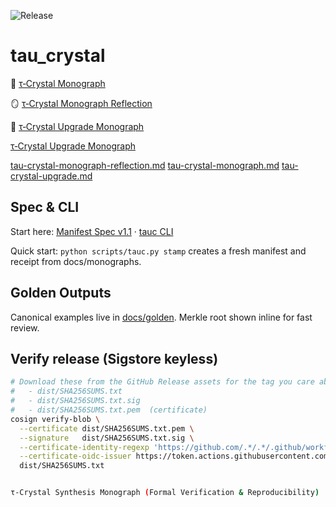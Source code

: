 ![Release](https://img.shields.io/github/v/release/towre676-cloud/tau_crystal?include_prereleases&sort=semver)

# tau_crystal
📄 [τ‑Crystal Monograph](docs/monographs/τ-crystal-monograph.md)

🪞 [τ‑Crystal Monograph Reflection](docs/monographs/τ-crystal-monograph-reflection.md)

📜 [τ‑Crystal Upgrade Monograph](docs/monographs/τ-crystal-upgrade.md)

[τ‑Crystal Upgrade Monograph](docs/monographs/tau-crystal-upgrade.md)

[tau-crystal-monograph-reflection.md](docs/monographs/tau-crystal-monograph-reflection.md)
[tau-crystal-monograph.md](docs/monographs/tau-crystal-monograph.md)
[tau-crystal-upgrade.md](docs/monographs/tau-crystal-upgrade.md)

## Spec & CLI

Start here: [Manifest Spec v1.1](docs/specs/manifest-v1.1.md) · [tauc CLI](scripts/tauc.py)

Quick start: `python scripts/tauc.py stamp` creates a fresh manifest and receipt from docs/monographs.

## Golden Outputs

Canonical examples live in [docs/golden](docs/golden). Merkle root shown inline for fast review.

## Verify release (Sigstore keyless)
```bash
# Download these from the GitHub Release assets for the tag you care about:
#   - dist/SHA256SUMS.txt
#   - dist/SHA256SUMS.txt.sig
#   - dist/SHA256SUMS.txt.pem  (certificate)
cosign verify-blob \
  --certificate dist/SHA256SUMS.txt.pem \
  --signature   dist/SHA256SUMS.txt.sig \
  --certificate-identity-regexp 'https://github.com/.*/.*/.github/workflows/release.yml@refs/tags/.*' \
  --certificate-oidc-issuer https://token.actions.githubusercontent.com \
  dist/SHA256SUMS.txt


τ-Crystal Synthesis Monograph (Formal Verification & Reproducibility)
